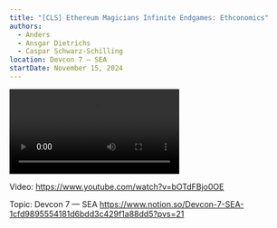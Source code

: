 ```yaml
---
title: "[CLS] Ethereum Magicians Infinite Endgames: Ethconomics"
authors:
  - Anders
  - Ansgar Dietrichs
  - Caspar Schwarz-Schilling
location: Devcon 7 — SEA
startDate: November 15, 2024
---
```


<video src="https://www.youtube.com/watch?v=bOTdFBjo0OE"></video>

Video: <https://www.youtube.com/watch?v=bOTdFBjo0OE>

Topic: Devcon 7 — SEA <https://www.notion.so/Devcon-7-SEA-1cfd9895554181d6bdd3c429f1a88dd5?pvs=21>
